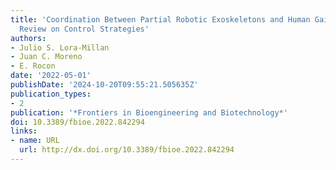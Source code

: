 ```yaml
---
title: 'Coordination Between Partial Robotic Exoskeletons and Human Gait: A Comprehensive
  Review on Control Strategies'
authors:
- Julio S. Lora-Millan
- Juan C. Moreno
- E. Rocon
date: '2022-05-01'
publishDate: '2024-10-20T09:55:21.505635Z'
publication_types:
- 2
publication: '*Frontiers in Bioengineering and Biotechnology*'
doi: 10.3389/fbioe.2022.842294
links:
- name: URL
  url: http://dx.doi.org/10.3389/fbioe.2022.842294
---
```

